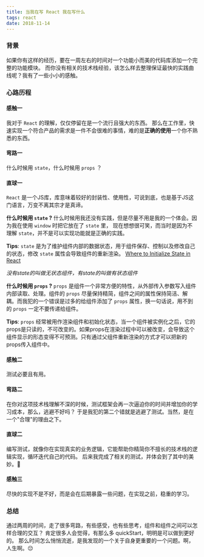 ```yaml
---
title: 当我在写 React 我在写什么
tags: react
date: 2018-11-14
---
```


### 背景

如果你有这样的经历，要在一周左右的时间对一个功能小而美的代码库添加一个完整的功能模块。
而你没有相关的技术栈经验，该怎么样去整理保证最快的实践曲线呢？我有了一些小小的感触。

### 心路历程
#### 感触一
我对于 `React` 的理解，仅仅停留在是一个流行且强大的东西。
那么在工作里，快速实现一个符合产品的需求是一件不会很难的事情，难的是**正确的使用**一个你不熟悉的东西。

#### 弯路一
什么时候用 `state`，什么时候用 `props` ？

#### 直球一
`React` 是一个JS库，库意味着较好的封装性、使用性，可说到底，也是基于JS这门语言，万变不离其宗才是真谛。

**什么时候用 `state` ?**
什么时候用我还没有实践，但是尽量不用是我的一个体会。因为我在使用 `window` 时把它放在了 `state` 里， 现在想想很可笑，而当时是因为不理解 `state`，并不是可以实现功能就是正确的实践。

**Tips**: `state` 是为了维护组件内部的数据状态，用于组件保存、控制以及修改自己的状态，修改 `state` 属性会导致组件的重新渲染。 [Where to Initialize State in React](https://daveceddia.com/where-initialize-state-react/)

*没有state的叫做无状态组件，有state的叫做有状态组件*

**什么时候用 `props` ?**
`props` 是组件一个非常方便的特性，从外部传入参数写入组件内部读取、处理。组件的 `props` 尽量保持精简，组件之间的属性保持简洁、解耦。而我犯的一个错误是过多的给组件添加了 `props` 属性，换一句话说，用不到的 `props` 一定不要传递给组件。

**Tips**: `props` 经常被用作渲染组件和初始化状态，当一个组件被实例化之后，它的props是只读的，不可改变的。如果props在渲染过程中可以被改变，会导致这个组件显示的形态变得不可预测。只有通过父组件重新渲染的方式才可以把新的props传入组件中。

#### 感触二
测试必要且有用。

#### 弯路二
在你对这项技术栈理解不深的时候，测试框架会再一次逼迫你的时间并增加你的学习成本，那么，逃避不好吗？ 于是我犯的第二个错就是逃避了测试。当然，是在一个"合理"的理由之下。

#### 直球二
编写测试，就像你在实现真实的业务逻辑，它能帮助你精简你不擅长的技术栈的逻辑实现，循环迭代自己的代码。
后来我完成了相关的测试，并体会到了其中的美妙。🙂

#### 感触三
尽快的实现不是不好，而是会在后期暴露一些问题，在实现之前，稳重的学习。

### 总结
通过两周的时间，走了很多弯路，有些感受，也有些思考，组件和组件之间可以怎样合理的交互？
肯定很多人会觉得，有那么多 quickStart，明明是可以做到更好的。
那么时间怎么悄悄流逝，是我发现的一个关于自身更重要的一个问题。啊，人生啊。😔




